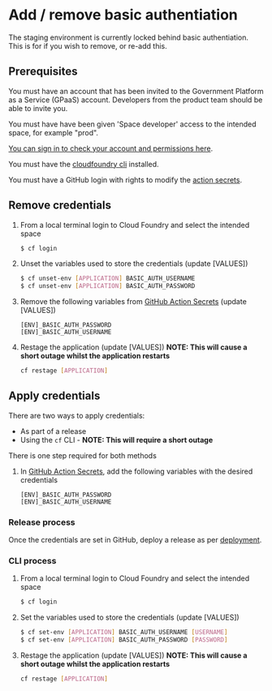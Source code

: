 # Add / remove basic authentiation

The staging environment is currently locked behind basic authentiation. This is for if you wish to remove, or re-add this.

## Prerequisites

You must have an account that has been invited to the Government Platform as a Service (GPaaS) account. Developers from the product team should be able to invite you.

You must have have been given 'Space developer' access to the intended space, for example "prod".

[You can sign in to check your account and permissions here](https://admin.london.cloud.service.gov.uk).

You must have the [cloudfoundry cli](https://github.com/cloudfoundry/cli) installed.

You must have a GitHub login with rights to modify the [action secrets](https://github.com/UKGovernmentBEIS/regulated-professions-register/settings/secrets/actions).

## Remove credentials

1. From a local terminal login to Cloud Foundry and select the intended space

   ```bash
   $ cf login
   ```

1. Unset the variables used to store the credentials (update [VALUES])

   ```bash
   $ cf unset-env [APPLICATION] BASIC_AUTH_USERNAME
   $ cf unset-env [APPLICATION] BASIC_AUTH_PASSWORD
   ```

1. Remove the following variables from [GitHub Action Secrets](https://github.com/UKGovernmentBEIS/regulated-professions-register/settings/secrets/actions) (update [VALUES])

   ```
   [ENV]_BASIC_AUTH_PASSWORD
   [ENV]_BASIC_AUTH_USERNAME
   ```

1. Restage the application (update [VALUES]) **NOTE: This will cause a short outage whilst the application restarts**

   ```bash
   cf restage [APPLICATION]
   ```

## Apply credentials

There are two ways to apply credentials:

- As part of a release
- Using the `cf` CLI - **NOTE: This will require a short outage**

There is one step required for both methods

1. In [GitHub Action Secrets](https://github.com/UKGovernmentBEIS/regulated-professions-register/settings/secrets/actions), add the following variables with the desired credentials

   ```
   [ENV]_BASIC_AUTH_PASSWORD
   [ENV]_BASIC_AUTH_USERNAME
   ```

### Release process

Once the credentials are set in GitHub, deploy a release as per [deployment](./deployment.md).

### CLI process

1. From a local terminal login to Cloud Foundry and select the intended space

   ```bash
   $ cf login
   ```

1. Set the variables used to store the credentials (update [VALUES])

   ```bash
   $ cf set-env [APPLICATION] BASIC_AUTH_USERNAME [USERNAME]
   $ cf set-env [APPLICATION] BASIC_AUTH_PASSWORD [PASSWORD]
   ```

1. Restage the application (update [VALUES]) **NOTE: This will cause a short outage whilst the application restarts**

   ```bash
   cf restage [APPLICATION]
   ```
